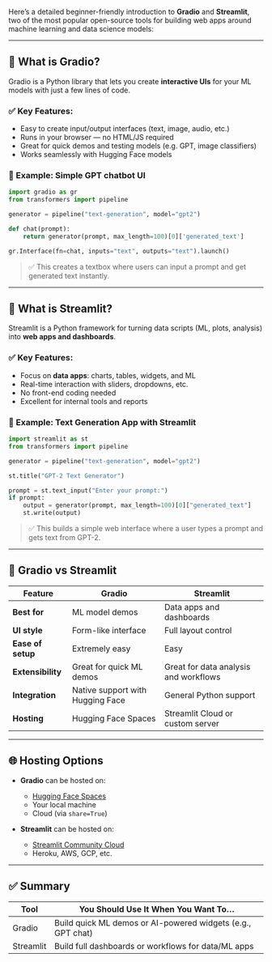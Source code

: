 Here’s a detailed beginner-friendly introduction to **Gradio** and **Streamlit**, two of the most popular open-source tools for building web apps around machine learning and data science models:

---

## 🎨 What is **Gradio**?

Gradio is a Python library that lets you create **interactive UIs** for your ML models with just a few lines of code.

### ✅ Key Features:

* Easy to create input/output interfaces (text, image, audio, etc.)
* Runs in your browser — no HTML/JS required
* Great for quick demos and testing models (e.g. GPT, image classifiers)
* Works seamlessly with Hugging Face models

### 🚀 Example: Simple GPT chatbot UI

```python
import gradio as gr
from transformers import pipeline

generator = pipeline("text-generation", model="gpt2")

def chat(prompt):
    return generator(prompt, max_length=100)[0]['generated_text']

gr.Interface(fn=chat, inputs="text", outputs="text").launch()
```

> ✅ This creates a textbox where users can input a prompt and get generated text instantly.

---

## 🌟 What is **Streamlit**?

Streamlit is a Python framework for turning data scripts (ML, plots, analysis) into **web apps and dashboards**.

### ✅ Key Features:

* Focus on **data apps**: charts, tables, widgets, and ML
* Real-time interaction with sliders, dropdowns, etc.
* No front-end coding needed
* Excellent for internal tools and reports

### 🚀 Example: Text Generation App with Streamlit

```python
import streamlit as st
from transformers import pipeline

generator = pipeline("text-generation", model="gpt2")

st.title("GPT-2 Text Generator")

prompt = st.text_input("Enter your prompt:")
if prompt:
    output = generator(prompt, max_length=100)[0]["generated_text"]
    st.write(output)
```

> ✅ This builds a simple web interface where a user types a prompt and gets text from GPT-2.

---

## 🤔 Gradio vs Streamlit

| Feature           | Gradio                           | Streamlit                             |
| ----------------- | -------------------------------- | ------------------------------------- |
| **Best for**      | ML model demos                   | Data apps and dashboards              |
| **UI style**      | Form-like interface              | Full layout control                   |
| **Ease of setup** | Extremely easy                   | Easy                                  |
| **Extensibility** | Great for quick ML demos         | Great for data analysis and workflows |
| **Integration**   | Native support with Hugging Face | General Python support                |
| **Hosting**       | Hugging Face Spaces              | Streamlit Cloud or custom server      |

---

## 🌐 Hosting Options

* **Gradio** can be hosted on:

  * [Hugging Face Spaces](https://huggingface.co/spaces)
  * Your local machine
  * Cloud (via `share=True`)

* **Streamlit** can be hosted on:

  * [Streamlit Community Cloud](https://streamlit.io/cloud)
  * Heroku, AWS, GCP, etc.

---

## ✅ Summary

| Tool      | You Should Use It When You Want To…                         |
| --------- | ----------------------------------------------------------- |
| Gradio    | Build quick ML demos or AI-powered widgets (e.g., GPT chat) |
| Streamlit | Build full dashboards or workflows for data/ML apps         |
